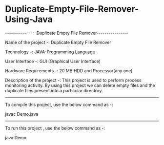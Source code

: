 # Duplicate-Empty-File-Remover-Using-Java
----------------Duplicate Empty File Remover----------------

Name of the project -: Duplicate Empty File Remover

Technology -: JAVA-Programming Language

User Interface -: GUI (Graphical User Interface)

Hardware Requirements -: 20 MB HDD and Processor(any one)

Description of the project -: This project is used to perform process monitoring activity. 
                              By using this project we can delete empty files and the duplicate files present into a particular directory.
                              
-----------------------------------------------------------------------------------------------------------------------------------------------------------------
To compile this project, use the below command as -:

javac Demo.java

-----------------------------------------------------------------------------------------------------------------------------------------------------------------
To run this project , use the below command as -:

java Demo
